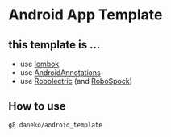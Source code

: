 # Android App Template

## this template is ...

* use [lombok](http://projectlombok.org/)
* use [AndroidAnnotations](http://androidannotations.org/)
* use [Robolectric](http://robolectric.org/) (and [RoboSpock](http://robospock.org/))

## How to use

```sh
g8 daneko/android_template
```

